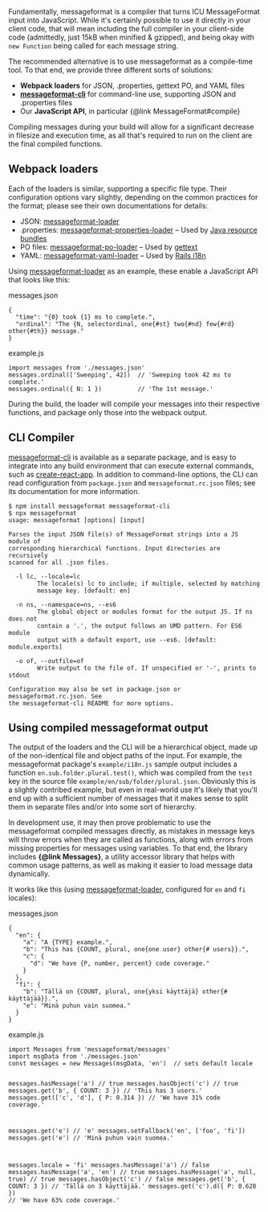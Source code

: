 Fundamentally, messageformat is a compiler that turns ICU MessageFormat input into JavaScript. While it's certainly possible to use it directly in your client code, that will mean including the full compiler in your client-side code (admittedly, just 15kB when minified & gzipped), and being okay with `new Function` being called for each message string.

The recommended alternative is to use messageformat as a compile-time tool. To that end, we provide three different sorts of solutions:
- **Webpack loaders** for JSON, .properties, gettext PO, and YAML files
- **[messageformat-cli]** for command-line use, supporting JSON and .properties files
- Our **JavaScript API**, in particular {@link MessageFormat#compile}

Compiling messages during your build will allow for a significant decrease in filesize and execution time, as all that's required to run on the client are the final compiled functions.

[Webpack]: https://webpack.js.org/
[messageformat-cli]: https://www.npmjs.com/package/messageformat-cli


## Webpack loaders

Each of the loaders is similar, supporting a specific file type. Their configuration options vary slightly, depending on the common practices for the format; please see their own documentations for details:
- JSON: [messageformat-loader]
- .properties: [messageformat-properties-loader] – Used by [Java resource bundles]
- PO files: [messageformat-po-loader] – Used by [gettext]
- YAML: [messageformat-yaml-loader] – Used by [Rails i18n]

[messageformat-loader]: https://www.npmjs.com/package/messageformat-loader
[messageformat-properties-loader]: https://www.npmjs.com/package/messageformat-properties-loader
[Java resource bundles]: https://docs.oracle.com/javase/9/docs/api/java/util/ResourceBundle.html#getBundle-java.lang.String-java.util.Locale-java.lang.ClassLoader-
[messageformat-po-loader]: https://www.npmjs.com/package/messageformat-po-loader
[gettext]: https://www.gnu.org/software/gettext/manual/html_node/PO-Files.html
[messageformat-yaml-loader]: https://www.npmjs.com/package/messageformat-yaml-loader
[Rails i18n]: http://guides.rubyonrails.org/i18n.html

Using [messageformat-loader] as an example, these enable a JavaScript API that looks like this:

<div class="panel panel-default">
  <div class="panel-heading">messages.json</div>
  <div class="panel-body">
    <pre class="prettyprint source lang-javascript"><code>{
  "time": "{0} took {1} ms to complete.",
  "ordinal": "The {N, selectordinal, one{#st} two{#nd} few{#rd} other{#th}} message."
}</code></pre>
  </div>
</div>

<div class="panel panel-default">
  <div class="panel-heading">example.js</div>
  <div class="panel-body">
    <pre class="prettyprint source lang-javascript"><code>import messages from './messages.json'
messages.ordinal(['Sweeping', 42])  // 'Sweeping took 42 ms to complete.'
messages.ordinal({ N: 1 })          // 'The 1st message.'</code></pre>
  </div>
</div>

During the build, the loader will compile your messages into their respective functions, and package only those into the webpack output.


## CLI Compiler

[messageformat-cli] is available as a separate package, and is easy to integrate into any build environment that can execute external commands, such as [create-react-app]. In addition to command-line options, the CLI can read configuration from `package.json` and `messageformat.rc.json` files; see its documentation for more information.

[create-react-app]: https://github.com/facebook/create-react-app

```text
$ npm install messageformat messageformat-cli
$ npx messageformat
usage: messageformat [options] [input]

Parses the input JSON file(s) of MessageFormat strings into a JS module of
corresponding hierarchical functions. Input directories are recursively
scanned for all .json files.

  -l lc, --locale=lc
        The locale(s) lc to include; if multiple, selected by matching
        message key. [default: en]

  -n ns, --namespace=ns, --es6
        The global object or modules format for the output JS. If ns does not
        contain a '.', the output follows an UMD pattern. For ES6 module
        output with a default export, use --es6. [default: module.exports]

  -o of, --outfile=of
        Write output to the file of. If unspecified or '-', prints to stdout

Configuration may also be set in package.json or messageformat.rc.json. See
the messageformat-cli README for more options.
```


## Using compiled messageformat output

The output of the loaders and the CLI will be a hierarchical object, made up of the non-identical file and object paths of the input. For example, the messageformat package's `example/i18n.js` sample output includes a function `en.sub.folder.plural.test()`, which was compiled from the `test` key in the source file `example/en/sub/folder/plural.json`. Obviously this is a slightly contribed example, but even in real-world use it's likely that you'll end up with a sufficient number of messages that it makes sense to split them in separate files and/or into some sort of hierarchy.

In development use, it may then prove problematic to use the messageformat compiled messages directly, as mistakes in message keys will throw errors when they are called as functions, along with errors from missing properties for messages using variables. To that end, the library includes **{@link Messages}**, a utility accessor library that helps with common usage patterns, as well as making it easier to load message data dynamically.

It works like this (using [messageformat-loader], configured for `en` and `fi` locales):

<div class="panel panel-default">
  <div class="panel-heading">messages.json</div>
  <div class="panel-body">
    <pre class="prettyprint source lang-javascript"><code>{
  "en": {
    "a": "A {TYPE} example.",
    "b": "This has {COUNT, plural, one{one user} other{# users}}.",
    "c": {
      "d": "We have {P, number, percent} code coverage."
    }
  },
  "fi": {
    "b": "Tällä on {COUNT, plural, one{yksi käyttäjä} other{# käyttäjää}}.",
    "e": "Minä puhun vain suomea."
  }
}</code></pre>
  </div>
</div>

<div class="panel panel-default">
  <div class="panel-heading">example.js</div>
  <div class="panel-body">
    <pre class="prettyprint source lang-javascript"><code>import Messages from 'messageformat/messages'
import msgData from './messages.json'
const messages = new Messages(msgData, 'en')  // sets default locale

messages.hasMessage('a')                // true
messages.hasObject('c')                 // true
messages.get('b', { COUNT: 3 })         // 'This has 3 users.'
messages.get(['c', 'd'], { P: 0.314 })  // 'We have 31% code coverage.'

messages.get('e')                       // 'e'
messages.setFallback('en', ['foo', 'fi'])
messages.get('e')                       // 'Minä puhun vain suomea.'

messages.locale = 'fi'
messages.hasMessage('a')                // false
messages.hasMessage('a', 'en')          // true
messages.hasMessage('a', null, true)    // true
messages.hasObject('c')                 // false
messages.get('b', { COUNT: 3 })         // 'Tällä on 3 käyttäjää.'
messages.get('c').d({ P: 0.628 })       // 'We have 63% code coverage.'</code></pre>
  </div>
</div>
